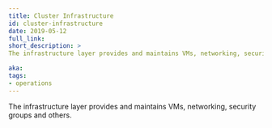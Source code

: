 ```yaml
---
title: Cluster Infrastructure
id: cluster-infrastructure
date: 2019-05-12
full_link:
short_description: >
The infrastructure layer provides and maintains VMs, networking, security groups and others.

aka:
tags:
- operations
---
```

The infrastructure layer provides and maintains VMs, networking, security groups and others.
